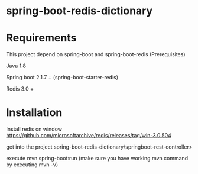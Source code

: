 # spring-boot-redis-dictionary
# Requirements
This project depend on spring-boot and spring-boot-redis (Prerequisites)

Java 1.8

Spring boot 2.1.7 + (spring-boot-starter-redis)

Redis 3.0 +

# Installation
Install redis on window https://github.com/microsoftarchive/redis/releases/tag/win-3.0.504

get into the project spring-boot-redis-dictionary\springboot-rest-controller>

execute mvn spring-boot:run (make sure you have working mvn command by executing mvn -v) 
